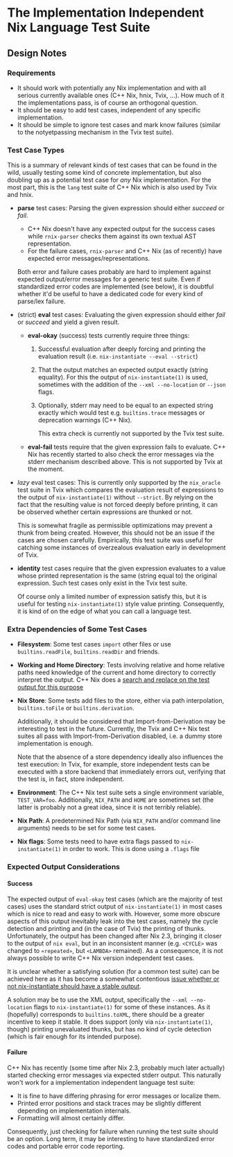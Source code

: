 # The Implementation Independent Nix Language Test Suite

## Design Notes

### Requirements

- It should work with potentially any Nix implementation and with all serious
  currently available ones (C++ Nix, hnix, Tvix, …). How much of it the
  implementations pass, is of course an orthogonal question.
- It should be easy to add test cases, independent of any specific
  implementation.
- It should be simple to ignore test cases and mark know failures
  (similar to the notyetpassing mechanism in the Tvix test suite).

### Test Case Types

This is a summary of relevant kinds of test cases that can be found in the wild,
usually testing some kind of concrete implementation, but also doubling up as a
potential test case for _any_ Nix implementation. For the most part, this is the
`lang` test suite of C++ Nix which is also used by Tvix and hnix.

- **parse** test cases: Parsing the given expression should either *succeed* or
  *fail*.

  - C++ Nix doesn't have any expected output for the success cases while
    `rnix-parser` checks them against its own textual AST representation.
  - For the failure cases, `rnix-parser` and C++ Nix (as of recently) have
    expected error messages/representations.

  Both error and failure cases probably are hard to implement against expected
  output/error messages for a generic test suite. Even if standardized error
  codes are implemented (see below), it is doubtful whether it'd be useful
  to have a dedicated code for every kind of parse/lex failure.
- (strict) **eval** test cases: Evaluating the given expression should either
  *fail* or *succeed* and yield a given result.

  - **eval-okay** (success) tests currently require three things:

    1. Successful evaluation after deeply forcing and printing the evaluation
       result (i.e. `nix-instantiate --eval --strict`)
    2. That the output matches an expected output exactly (string equality).
       For this the output of `nix-instantiate(1)` is used, sometimes with
       the addition of the `--xml --no-location` or `--json` flags.
    3. Optionally, stderr may need to be equal to an expected string exactly
       which would test e.g. `builtins.trace` messages or deprecation warnings
       (C++ Nix).

       This extra check is currently not supported by the Tvix test suite.

  - **eval-fail** tests require that the given expression fails to evaluate. C++
    Nix has recently started to also check the error messages via the stderr
    mechanism described above. This is not supported by Tvix at the moment.
- _lazy_ eval test cases: This is currently only supported by the `nix_oracle`
  test suite in Tvix which compares the evaluation result of expressions to the
  output of `nix-instantiate(1)` without `--strict`. By relying on the fact
  that the resulting value is not forced deeply before printing, it can be
  observed whether certain expressions are thunked or not.

  This is somewhat fragile as permissible optimizations may prevent a thunk from
  being created. However, this should not be an issue if the cases are chosen
  carefully. Empirically, this test suite was useful for catching some instances
  of overzealous evaluation early in development of Tvix.

- **identity** test cases require that the given expression evaluates to a
  value whose printed representation is the same (string equal to) the original
  expression. Such test cases only exist in the Tvix test suite.

  Of course only a limited number of expression satisfy this, but it is
  useful for testing `nix-instantiate(1)` style value printing. Consequently,
  it is kind of on the edge of what you can call a language test.

### Extra Dependencies of Some Test Cases

- **Filesystem**: Some test cases `import` other files or use `builtins.readFile`,
  `builtins.readDir` and friends.
- **Working and Home Directory**: Tests involving relative and home relative paths
  need knowledge of the current and home directory to correctly interpret the output.
  C++ Nix does a [search and replace on the test output for this purpose][cppnix-pwd-sed]
- **Nix Store**: Some tests add files to the store, either via path interpolation,
  `builtins.toFile` or `builtins.derivation`.

  Additionally, it should be considered that Import-from-Derivation may be
  interesting to test in the future. Currently, the Tvix and C++ Nix test
  suites all pass with Import-from-Derivation disabled, i.e. a dummy store
  implementation is enough.

  Note that the absence of a store dependency ideally also influences the test
  execution: In Tvix, for example, store independent tests can be executed
  with a store backend that immediately errors out, verifying that the test
  is, in fact, store independent.
- **Environment**: The C++ Nix test suite sets a single environment variable,
  `TEST_VAR=foo`. Additionally, `NIX_PATH` and `HOME` are sometimes set (the
  latter is probably not a great idea, since it is not terribly reliable).
- **Nix Path**: A predetermined Nix Path (via `NIX_PATH` and/or command line
  arguments) needs to be set for some test cases.
- **Nix flags**: Some tests need to have extra flags passed to `nix-instantiate(1)`
  in order to work. This is done using a `.flags` file

### Expected Output Considerations

#### Success

The expected output of `eval-okay` test cases (which are the majority of test
cases) uses the standard strict output of `nix-instantiate(1)` in most cases
which is nice to read and easy to work with. However, some more obscure aspects
of this output inevitably leak into the test cases, namely the cycle detection
and printing and (in the case of Tvix) the printing of thunks. Unfortunately,
the output has been changed after Nix 2.3, bringing it closer to the output of
`nix eval`, but in an inconsistent manner (e.g. `<CYCLE>` was changed to
`«repeated»`, but `<LAMBDA>` remained). As a consequence, it is not always
possible to write C++ Nix version independent test cases.

It is unclear whether a satisfying solution (for a common test suite) can
be achieved here as it has become a somewhat contentious [issue whether
or not nix-instantiate should have a stable output](cppnix-attr-elision-printing-pr).

A solution may be to use the XML output, specifically the `--xml --no-location`
flags to `nix-instantiate(1)` for some of these instances. As it (hopefully)
corresponds to `builtins.toXML`, there should be a greater incentive to keep it
stable. It does support (only via `nix-instantiate(1)`, though) printing
unevaluated thunks, but has no kind of cycle detection (which is fair enough for
its intended purpose).

#### Failure

C++ Nix has recently (some time after Nix 2.3, probably much later actually)
started checking error messages via expected stderr output. This naturally
won't work for a implementation independent language test suite:

- It is fine to have differing phrasing for error messages or localize them.
- Printed error positions and stack traces may be slightly different depending
  on implementation internals.
- Formatting will almost certainly differ.

Consequently, just checking for failure when running the test suite should be
an option. Long term, it may be interesting to have standardized error codes
and portable error code reporting.

[cppnix-pwd-sed]: https://github.com/NixOS/nix/blob/2cb9c7c68102193e7d34fabe6102474fc7f98010/tests/functional/lang.sh#L109
[cppnix-attr-elision-printing-pr]: https://github.com/NixOS/nix/pull/9606

